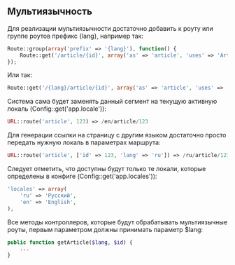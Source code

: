 ## Мультиязычность

Для реализации мультиязычности достаточно добавить к роуту или группе роутов префикс {lang}, например так:

```php
Route::group(array('prefix' => '{lang}'), function() {
    Route::get('/article/{id}', array('as' => 'article', 'uses' => 'ArticleController@getArticle'));
});
```

Или так:

```php
Route::get('/{lang}/article/{id}', array('as' => 'article', 'uses' => 'ArticleController@getArticle'));
```

Система сама будет заменять данный сегмент на текущую активную локаль (Config::get('app.locale')):

```php
URL::route('article', 123) => /en/article/123
```

Для генерации ссылки на страницу с другим языком достаточно просто передать нужную локаль в параметрах маршрута:

```php
URL::route('article', ['id' => 123, 'lang' => 'ru']) => /ru/article/123
```

Следует отметить, что доступны будут только те локали, которые определены в конфиге (Config::get('app.locales')):

```php
'locales' => array(
    'ru' => 'Русский',
    'en' => 'English',
),
```

Все методы контроллеров, которые будут обрабатывать мультиязычные роуты, первым параметром должны принимать параметр $lang:

```php
public function getArticle($lang, $id) {
    ...
}
```